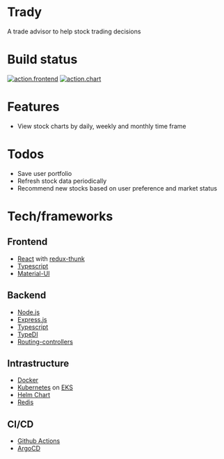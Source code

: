# Trady

A trade advisor to help stock trading decisions

# Build status

[![action.frontend](https://github.com/Innfi/trady/actions/workflows/action.frontend.yaml/badge.svg)](https://github.com/Innfi/trady/actions/workflows/action.frontend.yaml)
[![action.chart](https://github.com/Innfi/trady/actions/workflows/action.chart.yaml/badge.svg)](https://github.com/Innfi/trady/actions/workflows/action.chart.yaml)

# Features

- View stock charts by daily, weekly and monthly time frame

# Todos

- Save user portfolio 
- Refresh stock data periodically
- Recommend new stocks based on user preference and market status

# Tech/frameworks

## Frontend

- [React](https://reactjs.org/) with [redux-thunk](https://github.com/reduxjs/redux-thunk)
- [Typescript](https://www.typescriptlang.org/)
- [Material-UI](https://mui.com/)

## Backend

- [Node.js](https://nodejs.org/ko/)
- [Express.js](https://expressjs.com/)
- [Typescript](https://www.typescriptlang.org/)
- [TypeDI](https://github.com/typestack/typedi)
- [Routing-controllers](https://github.com/typestack/routing-controllers)

## Intrastructure
- [Docker](https://www.docker.com/)
- [Kubernetes](https://kubernetes.io/ko/) on [EKS](https://aws.amazon.com/ko/eks/)
- [Helm Chart](https://helm.sh/)
- [Redis](https://redis.io/)

## CI/CD

- [Github Actions](https://github.com/features/actions)
- [ArgoCD](https://argo-cd.readthedocs.io/)
